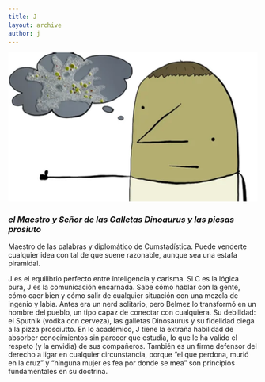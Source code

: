 ```yaml
---
title: J
layout: archive
author: j
---
```


![J](/personajes/assets/jose.webp)

### *el Maestro y Señor de las Galletas Dinoaurus y las picsas prosiuto*

Maestro de las palabras y diplomático de Cumstadística. Puede venderte cualquier idea con tal de que suene razonable, aunque sea una estafa piramidal.

J es el equilibrio perfecto entre inteligencia y carisma. Si C es la lógica pura, J es la comunicación encarnada. Sabe cómo hablar con la gente, cómo caer bien y cómo salir de cualquier situación con una mezcla de ingenio y labia. Antes era un nerd solitario, pero Belmez lo transformó en un hombre del pueblo, un tipo capaz de conectar con cualquiera. Su debilidad: el Sputnik (vodka con cerveza), las galletas Dinosaurus y su fidelidad ciega a la pizza prosciutto. En lo académico, J tiene la extraña habilidad de absorber conocimientos sin parecer que estudia, lo que le ha valido el respeto (y la envidia) de sus compañeros. También es un firme defensor del derecho a ligar en cualquier circunstancia, porque “el que perdona, murió en la cruz” y “ninguna mujer es fea por donde se mea” son principios fundamentales en su doctrina.
